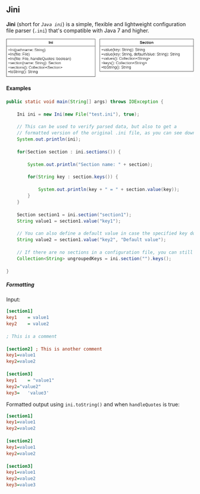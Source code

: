 ## Jini

**Jini** (short for _``Java ini``_) is a simple, flexible and lightweight configuration file parser (``.ini``) that's compatible with Java 7 and higher.

![UML diagram](assets/uml-full.png)

#### Examples

```java
public static void main(String[] args) throws IOException {

    Ini ini = new Ini(new File("test.ini"), true);
    
    // This can be used to verify parsed data, but also to get a
    // formatted version of the original .ini file, as you can see down below.
    System.out.println(ini);

    for(Section section : ini.sections()) {

        System.out.println("Section name: " + section);

        for(String key : section.keys()) {

            System.out.println(key + " = " + section.value(key));
        }
    }

    Section section1 = ini.section("section1");
    String value1 = section1.value("key1");
    
    // You can also define a default value in case the specified key does not exist
    String value2 = section1.value("key2", "Default value");

    // If there are no sections in a configuration file, you can still retrieve the keys
    Collection<String> ungroupedKeys = ini.section("").keys();

}
```

##### Formatting

Input:
```ini
[section1]
key1    = value1
key2    = value2

; This is a comment

[section2] ; This is another comment
key1=value1
key2=value2

[section3]
key1    = "value1"
key2="value2"
key3=   'value3'
```

Formatted output using ``ini.toString()`` and when ``handleQuotes`` is true:
```ini
[section1]
key1=value1
key2=value2

[section2]
key1=value1
key2=value2

[section3]
key1=value1
key2=value2
key3=value3
```